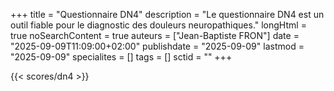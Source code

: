 +++
title = "Questionnaire DN4"
description = "Le questionnaire DN4 est un outil fiable pour le diagnostic des douleurs neuropathiques."
longHtml = true
noSearchContent = true
auteurs = ["Jean-Baptiste FRON"]
date = "2025-09-09T11:09:00+02:00"
publishdate = "2025-09-09"
lastmod = "2025-09-09"
specialites = []
tags = []
sctid = ""
+++

{{< scores/dn4 >}}
